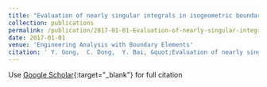 ```yaml
---
title: "Evaluation of nearly singular integrals in isogeometric boundary element method"
collection: publications
permalink: /publication/2017-01-01-Evaluation-of-nearly-singular-integrals-in-isogeometric-boundary-element-method
date: 2017-01-01
venue: 'Engineering Analysis with Boundary Elements'
citation: ' Y. Gong,  C. Dong,  Y. Bai, &quot;Evaluation of nearly singular integrals in isogeometric boundary element method.&quot; Engineering Analysis with Boundary Elements, 2017.'
---
```

Use [Google Scholar](https://scholar.google.com/scholar?q=Evaluation+of+nearly+singular+integrals+in+isogeometric+boundary+element+method){:target="_blank"} for full citation